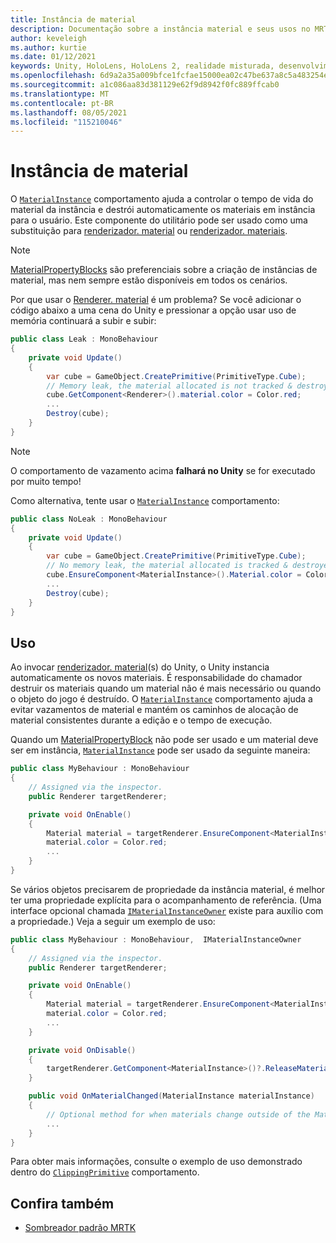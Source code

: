 ```yaml
---
title: Instância de material
description: Documentação sobre a instância material e seus usos no MRTK
author: keveleigh
ms.author: kurtie
ms.date: 01/12/2021
keywords: Unity, HoloLens, HoloLens 2, realidade misturada, desenvolvimento, MRTK, MaterialInstance,
ms.openlocfilehash: 6d9a2a35a009bfce1fcfae15000ea02c47be637a8c5a483254ea30d9948922e5
ms.sourcegitcommit: a1c086aa83d381129e62f9d8942f0fc889ffcab0
ms.translationtype: MT
ms.contentlocale: pt-BR
ms.lasthandoff: 08/05/2021
ms.locfileid: "115210046"
---
```

# <a name="material-instance"></a>Instância de material

O [`MaterialInstance`](xref:Microsoft.MixedReality.Toolkit.Rendering.MaterialInstance) comportamento ajuda a controlar o tempo de vida do material da instância e destrói automaticamente os materiais em instância para o usuário. Este componente do utilitário pode ser usado como uma substituição para [renderizador. material](https://docs.unity3d.com/ScriptReference/Renderer-material.html) ou [renderizador. materiais](https://docs.unity3d.com/ScriptReference/Renderer-materials.html).

> [!NOTE]
> [MaterialPropertyBlocks](https://docs.unity3d.com/ScriptReference/MaterialPropertyBlock.html) são preferenciais sobre a criação de instâncias de material, mas nem sempre estão disponíveis em todos os cenários.

Por que usar o [Renderer. material](https://docs.unity3d.com/ScriptReference/Renderer-material.html) é um problema? Se você adicionar o código abaixo a uma cena do Unity e pressionar a opção usar uso de memória continuará a subir e subir:

```c#
public class Leak : MonoBehaviour
{
    private void Update()
    {
        var cube = GameObject.CreatePrimitive(PrimitiveType.Cube);
        // Memory leak, the material allocated is not tracked & destroyed.
        cube.GetComponent<Renderer>().material.color = Color.red;
        ...
        Destroy(cube);
    }
}
```

> [!NOTE]
> O comportamento de vazamento acima **falhará no Unity** se for executado por muito tempo!

Como alternativa, tente usar o [`MaterialInstance`](xref:Microsoft.MixedReality.Toolkit.Rendering.MaterialInstance) comportamento:

```c#
public class NoLeak : MonoBehaviour
{
    private void Update()
    {
        var cube = GameObject.CreatePrimitive(PrimitiveType.Cube);
        // No memory leak, the material allocated is tracked & destroyed by MaterialInstance.
        cube.EnsureComponent<MaterialInstance>().Material.color = Color.red;
        ...
        Destroy(cube);
    }
}
```

## <a name="usage"></a>Uso

Ao invocar [renderizador. material](https://docs.unity3d.com/ScriptReference/Renderer-material.html)(s) do Unity, o Unity instancia automaticamente os novos materiais. É responsabilidade do chamador destruir os materiais quando um material não é mais necessário ou quando o objeto do jogo é destruído. O [`MaterialInstance`](xref:Microsoft.MixedReality.Toolkit.Rendering.MaterialInstance) comportamento ajuda a evitar vazamentos de material e mantém os caminhos de alocação de material consistentes durante a edição e o tempo de execução.

Quando um [MaterialPropertyBlock](https://docs.unity3d.com/ScriptReference/MaterialPropertyBlock.html) não pode ser usado e um material deve ser em instância, [`MaterialInstance`](xref:Microsoft.MixedReality.Toolkit.Rendering.MaterialInstance) pode ser usado da seguinte maneira:

```c#
public class MyBehaviour : MonoBehaviour
{
    // Assigned via the inspector.
    public Renderer targetRenderer;

    private void OnEnable()
    {
        Material material = targetRenderer.EnsureComponent<MaterialInstance>().Material;
        material.color = Color.red;
        ...
    }
}
```

Se vários objetos precisarem de propriedade da instância material, é melhor ter uma propriedade explícita para o acompanhamento de referência. (Uma interface opcional chamada [`IMaterialInstanceOwner`](xref:Microsoft.MixedReality.Toolkit.Rendering.IMaterialInstanceOwner) existe para auxílio com a propriedade.) Veja a seguir um exemplo de uso:

```c#
public class MyBehaviour : MonoBehaviour,  IMaterialInstanceOwner
{
    // Assigned via the inspector.
    public Renderer targetRenderer;

    private void OnEnable()
    {
        Material material = targetRenderer.EnsureComponent<MaterialInstance>().AcquireMaterial(this);
        material.color = Color.red;
        ...
    }

    private void OnDisable()
    {
        targetRenderer.GetComponent<MaterialInstance>()?.ReleaseMaterial(this)
    }

    public void OnMaterialChanged(MaterialInstance materialInstance)
    {
        // Optional method for when materials change outside of the MaterialInstance.
        ...
    }
}
```

Para obter mais informações, consulte o exemplo de uso demonstrado dentro do [`ClippingPrimitive`](xref:Microsoft.MixedReality.Toolkit.Utilities.ClippingPrimitive) comportamento.

## <a name="see-also"></a>Confira também

* [Sombreador padrão MRTK](mrtk-standard-shader.md)
